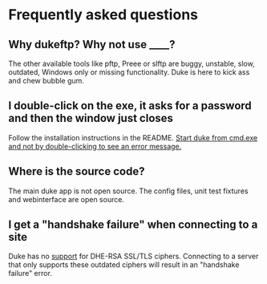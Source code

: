 # Frequently asked questions

## Why dukeftp? Why not use ____?

The other available tools like pftp, Preee or slftp are buggy, unstable, slow, outdated, Windows only or missing functionality. Duke is here to kick ass and chew bubble gum.

## I double-click on the exe, it asks for a password and then the window just closes

Follow the installation instructions in the README. [Start duke from cmd.exe and not by double-clicking to see an error message.](http://superuser.com/questions/876933/running-exe-in-command-prompt)

## Where is the source code?

The main duke app is not open source. The config files, unit test fixtures and webinterface are open source.

## I get a "handshake failure" when connecting to a site

Duke has no [support](https://github.com/golang/go/issues/7758) for DHE-RSA SSL/TLS ciphers. Connecting to a server that only supports these outdated ciphers will result in an "handshake failure" error.
